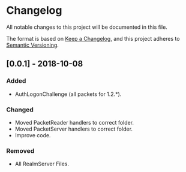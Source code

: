 # Changelog
All notable changes to this project will be documented in this file.

The format is based on [Keep a Changelog](https://keepachangelog.com/en/1.0.0/),
and this project adheres to [Semantic Versioning](https://semver.org/spec/v2.0.0.html).

## [0.0.1] - 2018-10-08
### Added
- AuthLogonChallenge (all packets for 1.2.*).

### Changed
- Moved PacketReader handlers to correct folder.
- Moved PacketServer handlers to correct folder.
- Improve code.

### Removed
- All RealmServer Files.